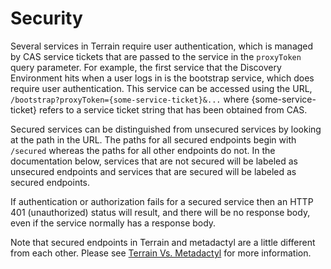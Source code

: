 # Security

Several services in Terrain require user authentication, which is managed by CAS
service tickets that are passed to the service in the `proxyToken` query
parameter. For example, the first service that the Discovery Environment hits
when a user logs in is the bootstrap service, which does require user
authentication. This service can be accessed using the URL,
`/bootstrap?proxyToken={some-service-ticket}&...` where {some-service-ticket}
refers to a service ticket string that has been obtained from CAS.

Secured services can be distinguished from unsecured services by looking at the
path in the URL. The paths for all secured endpoints begin with `/secured`
whereas the paths for all other endpoints do not. In the documentation below,
services that are not secured will be labeled as unsecured endpoints and
services that are secured will be labeled as secured endpoints.

If authentication or authorization fails for a secured service then an HTTP 401
(unauthorized) status will result, and there will be no response body, even if
the service normally has a response body.

Note that secured endpoints in Terrain and metadactyl are a little different from
each other. Please see [Terrain Vs. Metadactyl](endpoints/terrain-v-metadactyl.md)
for more information.
